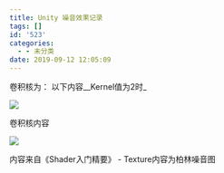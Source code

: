 ```yaml
---
title: Unity 噪音效果记录
tags: []
id: '523'
categories:
  - - 未分类
date: 2019-09-12 12:05:09
---
```


卷积核为： 以下内容_\_Kernel值为2时_

![](http://www.upcknox.com/wp-content/uploads/2019/09/微信截图_20190912120258.png)

卷积核内容

![](http://www.upcknox.com/wp-content/uploads/2019/09/erode.gif)

内容来自《Shader入门精要》 - Texture内容为柏林噪音图